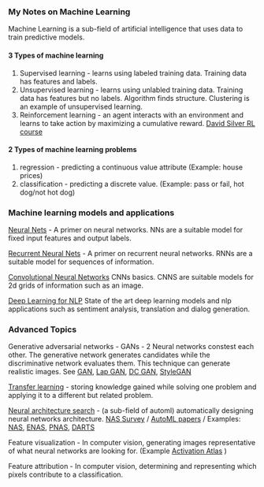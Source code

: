 ### My Notes on Machine Learning

Machine Learning is a sub-field of artificial intelligence that uses data to train predictive models.  

#### 3 Types of machine learning
1. Supervised learning - learns using labeled training data.  Training data has features and labels.  
2. Unsupervised learning - learns using unlabled training data.  Training data has features but no labels.  Algorithm finds structure. Clustering is an example of unsupervised learning. 
3. Reinforcement learning - an agent interacts with an environment and learns to take action by maximizing a cumulative reward. [David Silver RL course](http://www0.cs.ucl.ac.uk/staff/d.silver/web/Teaching.html)  

#### 2 Types of machine learning problems
1. regression - predicting a continuous value attribute (Example: house prices)
2. classification - predicting a discrete value. (Example: pass or fail, hot dog/not hot dog)

### Machine learning models and applications

[Neural Nets](https://github.com/andrewt3000/MachineLearning/blob/master/neuralNets.md) - A primer on neural networks.  NNs are a suitable model for fixed input features and output labels.    

[Recurrent Neural Nets](https://github.com/andrewt3000/MachineLearning/blob/master/rnn.md) - A primer on recurrent neural networks. RNNs are a suitable model for sequences of information.   

[Convolutional Neural Networks](https://github.com/andrewt3000/MachineLearning/blob/master/cnn4Images.md) CNNs basics. CNNS are suitable models for 2d grids of information such as an image.   

[Deep Learning for NLP](https://github.com/andrewt3000/DL4NLP/blob/master/README.md) State of the art deep learning models and nlp applications such as sentiment analysis, translation and dialog generation.  


### Advanced Topics  
Generative adversarial networks - GANs - 2 Neural networks constest each other. The generative network generates candidates while the discriminative network evaluates them. This technique can generate realistic images. See [GAN](https://arxiv.org/abs/1406.2661), [Lap GAN](https://arxiv.org/abs/1506.05751), [DC GAN](https://arxiv.org/abs/1511.06434), [StyleGAN](https://arxiv.org/abs/1812.04948)   

[Transfer learning](https://en.wikipedia.org/wiki/Transfer_learning) - storing knowledge gained while solving one problem and applying it to a different but related problem.

[Neural architecture search](https://en.wikipedia.org/wiki/Neural_architecture_search) - (a sub-field of automl) automatically designing neural networks architecture. [NAS Survey](https://arxiv.org/abs/1808.05377)  / [AutoML papers](https://www.automl.org/automl/literature-on-neural-architecture-search/) / Examples: [NAS](https://arxiv.org/abs/1611.01578), [ENAS](https://arxiv.org/abs/1802.03268), [PNAS](https://arxiv.org/abs/1712.00559), [DARTS](https://arxiv.org/abs/1806.09055)  

Feature visualization - In computer vision, generating images representative of what neural networks are looking for. (Example [Activation Atlas](https://distill.pub/2019/activation-atlas/) )  

Feature attribution - In computer vision, determining and representing which pixels contribute to a classification.   

